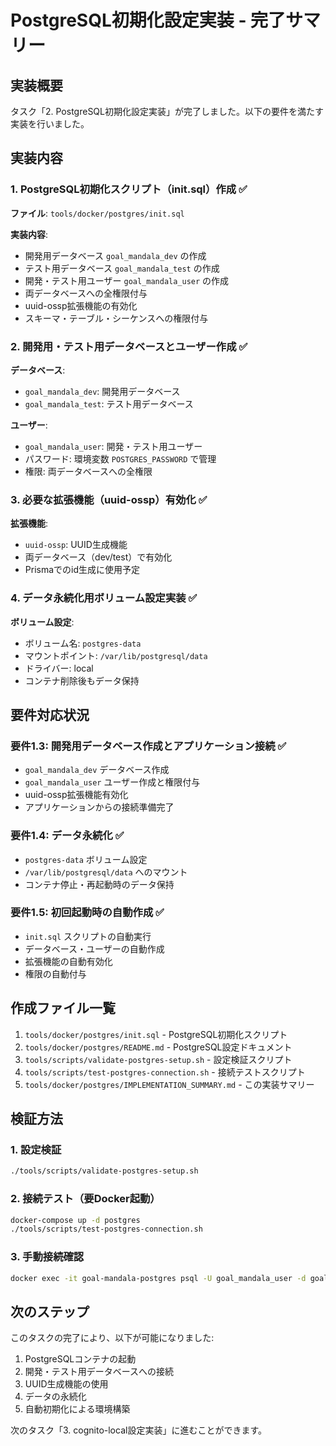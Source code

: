 # PostgreSQL初期化設定実装 - 完了サマリー

## 実装概要

タスク「2. PostgreSQL初期化設定実装」が完了しました。以下の要件を満たす実装を行いました。

## 実装内容

### 1. PostgreSQL初期化スクリプト（init.sql）作成 ✅

**ファイル**: `tools/docker/postgres/init.sql`

**実装内容**:

- 開発用データベース `goal_mandala_dev` の作成
- テスト用データベース `goal_mandala_test` の作成
- 開発・テスト用ユーザー `goal_mandala_user` の作成
- 両データベースへの全権限付与
- uuid-ossp拡張機能の有効化
- スキーマ・テーブル・シーケンスへの権限付与

### 2. 開発用・テスト用データベースとユーザー作成 ✅

**データベース**:

- `goal_mandala_dev`: 開発用データベース
- `goal_mandala_test`: テスト用データベース

**ユーザー**:

- `goal_mandala_user`: 開発・テスト用ユーザー
- パスワード: 環境変数 `POSTGRES_PASSWORD` で管理
- 権限: 両データベースへの全権限

### 3. 必要な拡張機能（uuid-ossp）有効化 ✅

**拡張機能**:

- `uuid-ossp`: UUID生成機能
- 両データベース（dev/test）で有効化
- Prismaでのid生成に使用予定

### 4. データ永続化用ボリューム設定実装 ✅

**ボリューム設定**:

- ボリューム名: `postgres-data`
- マウントポイント: `/var/lib/postgresql/data`
- ドライバー: local
- コンテナ削除後もデータ保持

## 要件対応状況

### 要件1.3: 開発用データベース作成とアプリケーション接続 ✅

- `goal_mandala_dev` データベース作成
- `goal_mandala_user` ユーザー作成と権限付与
- uuid-ossp拡張機能有効化
- アプリケーションからの接続準備完了

### 要件1.4: データ永続化 ✅

- `postgres-data` ボリューム設定
- `/var/lib/postgresql/data` へのマウント
- コンテナ停止・再起動時のデータ保持

### 要件1.5: 初回起動時の自動作成 ✅

- `init.sql` スクリプトの自動実行
- データベース・ユーザーの自動作成
- 拡張機能の自動有効化
- 権限の自動付与

## 作成ファイル一覧

1. `tools/docker/postgres/init.sql` - PostgreSQL初期化スクリプト
2. `tools/docker/postgres/README.md` - PostgreSQL設定ドキュメント
3. `tools/scripts/validate-postgres-setup.sh` - 設定検証スクリプト
4. `tools/scripts/test-postgres-connection.sh` - 接続テストスクリプト
5. `tools/docker/postgres/IMPLEMENTATION_SUMMARY.md` - この実装サマリー

## 検証方法

### 1. 設定検証

```bash
./tools/scripts/validate-postgres-setup.sh
```

### 2. 接続テスト（要Docker起動）

```bash
docker-compose up -d postgres
./tools/scripts/test-postgres-connection.sh
```

### 3. 手動接続確認

```bash
docker exec -it goal-mandala-postgres psql -U goal_mandala_user -d goal_mandala_dev
```

## 次のステップ

このタスクの完了により、以下が可能になりました:

1. PostgreSQLコンテナの起動
2. 開発・テスト用データベースへの接続
3. UUID生成機能の使用
4. データの永続化
5. 自動初期化による環境構築

次のタスク「3. cognito-local設定実装」に進むことができます。
